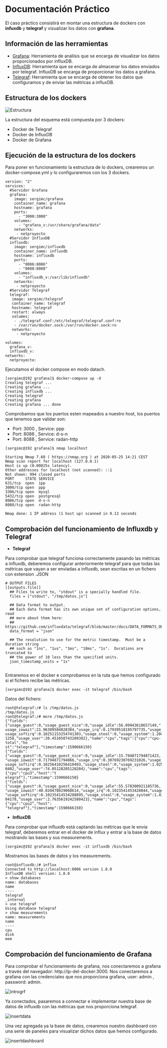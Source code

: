 # Documentación Práctico

El caso práctico consistirá en montar una estructura de dockers con **infuxdb** y **telegraf** y visualizar los datos con **grafana**.

## Información de las herramientas

* [Grafana](https://github.com/SergiMC/ProyectoSergiMC/blob/master/Documentaci%C3%B3n/Grafana.md): Herramienta de análísis que se encarga de visualizar los datos proporcionados por influxDB.
* [InfluxDB](https://github.com/SergiMC/ProyectoSergiMC/blob/master/Documentaci%C3%B3n/influxDB.md): Herramienta que se encarga de almacenar los datos enviados por telegraf. InfluxDB se encarga de proporcionar los datos a grafana.
* [Telegraf](https://github.com/SergiMC/ProyectoSergiMC/blob/master/Documentaci%C3%B3n/Telegraf.md): Herramienta que se encarga de obtener los datos que configuramos y de enviar las métricas a influxDB.

## Estructura de los dockers

![Estructura](https://github.com/SergiMC/ProyectoSergiMC/blob/master/Fotos/esquema.jpg)

La estructura del esquema está compuesta por 3 dockers:

* Docker de Telegraf
* Docker de InfluxDB
* Docker de Grafana

## Ejecución de la estructura de los dockers

Para poner en funcionamiento la estructura de lo dockers, crearemos un docker-compose.yml y lo configuraremos con los 3 dockers.

```
version: "2"
services:
  #Servidor Grafana
  grafana:
    image: sergimc/grafana
    container_name: grafana
    hostname: grafana
    ports:
      - "3000:3000"
    volumes:
      - "grafana_v:/usr/share/grafana/data"
    networks:
     - netproyecto
  #Servidor InfluxDB
  influxdb:
    image: sergimc/influxdb
    container_name: influxdb
    hostname: influxdb
    ports:
      - "8086:8086"
      - "8088:8088"
    volumes:
      - "influxdb_v:/var/lib/influxdb"
    networks:
     - netproyecto
  #Servidor Telegraf
  telegraf:
   image: sergimc/telegraf
   container_name: telegraf
   hostname: telegraf
   restart: always
   volumes:
    - ./telegraf.conf:/etc/telegraf/telegraf.conf:ro
    - /var/run/docker.sock:/var/run/docker.sock:ro
   networks:
     - netproyecto

volumes:
  grafana_v:
  influxdb_v:
networks:
  netproyecto:
```

Ejecutamos el docker compose en modo datach.

```
[sergimc@192 grafana]$ docker-compose up -d
Creating telegraf ... 
Creating grafana ... 
Creating influxdb ... 
Creating telegraf
Creating grafana
Creating grafana ... done
```
Comprobamos que los puertos esten mapeados a nuestro host, los puertos que tenemos que validar son:

* Port: 3000 , Service: ppp
* Port: 8086 , Service: d-s-n
* Port: 8088 , Service: radan-http

```
[sergimc@192 grafana]$ nmap localhost

Starting Nmap 7.60 ( https://nmap.org ) at 2020-05-25 14:21 CEST
Nmap scan report for localhost (127.0.0.1)
Host is up (0.00025s latency).
Other addresses for localhost (not scanned): ::1
Not shown: 994 closed ports
PORT     STATE SERVICE
631/tcp  open  ipp
3000/tcp open  ppp
3306/tcp open  mysql
5432/tcp open  postgresql
8086/tcp open  d-s-n
8088/tcp open  radan-http

Nmap done: 1 IP address (1 host up) scanned in 0.13 seconds
```

## Comprobación del funcionamiento de Influxdb y Telegraf

* **Telegraf**

Para comprobar que telegraf funciona correctamente pasando las métricas a influxdb, deberemos configurar anteriormente telegraf para que todas las métricas que vayan a ser enviadas a influxdb, sean escritas en un fichero con extension .JSON

```
# OUTPUT FILES
[[outputs.file]]
  ## Files to write to, "stdout" is a specially handled file.
  files = ["stdout", "/tmp/datos.js"]

  ## Data format to output.
  ## Each data format has its own unique set of configuration options, read
  ## more about them here:
  ## https://github.com/influxdata/telegraf/blob/master/docs/DATA_FORMATS_OUTPUT.md
  data_format = "json"

  ## The resolution to use for the metric timestamp.  Must be a duration string
  ## such as "1ns", "1us", "1ms", "10ms", "1s".  Durations are truncated to
  ## the power of 10 less than the specified units.
  json_timestamp_units = "1s"
                               
```

Entraremos en el docker e comprobamos en la ruta que hemos configurado si el fichero recibe las métricas.

```
[sergimc@192 grafana]$ docker exec -it telegraf /bin/bash
```
Datos del fichero:

```
root@telegraf:/# ls /tmp/datos.js 
/tmp/datos.js
root@telegraf:/# more /tmp/datos.js 
{"fields":{"usage_guest":0,"usage_guest_nice":0,"usage_idle":56.09943618657149,"
usage_iowait":21.96309584828384,"usage_irq":0.17939518195797735,"usage_nice":0,"
usage_softirq":0.10251153254741303,"usage_steal":0,"usage_system":1.204510507432
1258,"usage_user":20.451050743209382},"name":"cpu","tags":{"cpu":"cpu-total","ho
st":"telegraf"},"timestamp":1590666150}
{"fields":{"usage_guest":0,"usage_guest_nice":0,"usage_idle":15.794871794871423,
"usage_iowait":8.71794871794866,"usage_irq":0.30769230769231026,"usage_nice":0,"
usage_softirq":0.10256410256410493,"usage_steal":0,"usage_system":1.025641025641
0402,"usage_user":74.05128205128204},"name":"cpu","tags":{"cpu":"cpu3","host":"t
elegraf"},"timestamp":1590666150}
{"fields":{"usage_guest":0,"usage_guest_nice":0,"usage_idle":55.578300921185736,
"usage_iowait":40.020470829068614,"usage_irq":0.1023541453428844,"usage_nice":0,
"usage_softirq":0.10235414534288895,"usage_steal":0,"usage_system":1.43295803480
04178,"usage_user":2.7635619242580423},"name":"cpu","tags":{"cpu":"cpu2","host":
"telegraf"},"timestamp":1590666150}
```

* **InfluxDB**

Para comprobar que influxdb está captando las métricas que le envía telegraf, deberemos entrar en el docker de influx y entrar a la base de datos mostrando las bases y sus measurements.

```
[sergimc@192 grafana]$ docker exec -it influxdb /bin/bash
```

Mostramos las bases de datos y los measurements.

```
root@influxdb:/# influx 
Connected to http://localhost:8086 version 1.8.0
InfluxDB shell version: 1.8.0
> show databases
name: databases
name
----
telegraf
_internal
> use telegraf
Using database telegraf
> show measurements
name: measurements
name
----
cpu
disk
mem
```



## Comprobación del funcionamiento de Grafana

Para comprobar el funcionamiento de grafana, nos conectaremos a grafana a través del navegador: http://ip-del-docker:3000.
Nos conectaremos a grafana con las credenciales que nos proporciona grafana, user: admin , password: admin.

![introgrf](https://github.com/SergiMC/ProyectoSergiMC/blob/master/Fotos/introgrf.png)

Ya conectados, pasaremos a connectar e implementar nuestra base de datos de influxdb con las métricas que nos proporciona telegraf.

![insertdata](https://github.com/SergiMC/ProyectoSergiMC/blob/master/Fotos/insertdata.png)

Una vez agregada ya la base de datos, crearemos nuestro dashboard con una serie de paneles para visualizar dichos datos que hemos configurado.

![insertdashboard](https://github.com/SergiMC/ProyectoSergiMC/blob/master/Fotos/datos.png)



